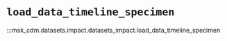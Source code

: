 # `load_data_timeline_specimen`

:::msk_cdm.datasets.impact.datasets_impact.load_data_timeline_specimen
